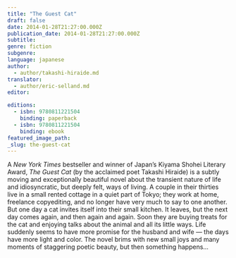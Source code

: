 ```yaml
---
title: "The Guest Cat"
draft: false
date: 2014-01-28T21:27:00.000Z
publication_date: 2014-01-28T21:27:00.000Z
subtitle:
genre: fiction
subgenre:
language: japanese
author:
  - author/takashi-hiraide.md
translator:
  - author/eric-selland.md
editor:

editions:
  - isbn: 9780811221504
    binding: paperback
  - isbn: 9780811221504
    binding: ebook
featured_image_path:
_slug: the-guest-cat
---
```


A _New York Times_ bestseller and winner of Japan’s Kiyama Shohei Literary Award, _The Guest Cat_ (by the acclaimed poet Takashi Hiraide) is a subtly moving and exceptionally beautiful novel about the transient nature of life and idiosyncratic, but deeply felt, ways of living. A couple in their thirties live in a small rented cottage in a quiet part of Tokyo; they work at home, freelance copyediting, and no longer have very much to say to one another. But one day a cat invites itself into their small kitchen. It leaves, but the next day comes again, and then again and again. Soon they are buying treats for the cat and enjoying talks about the animal and all its little ways. Life suddenly seems to have more promise for the husband and wife — the days have more light and color. The novel brims with new small joys and many moments of staggering poetic beauty, but then something happens...

